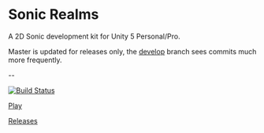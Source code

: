 # Sonic Realms
A 2D Sonic development kit for Unity 5 Personal/Pro.

Master is updated for releases only, the [develop](https://github.com/mdechatech/Sonic-Realms/tree/develop) branch sees commits much more frequently.

--

[![Build Status](https://travis-ci.org/humbertodias/Sonic-Realms.svg?branch=master)](
https://travis-ci.org/humbertodias/Sonic-Realms)

[Play](http://humbertodias.github.io/Sonic-Realms)

[Releases](https://github.com/humbertodias/Sonic-Realms/releases)
